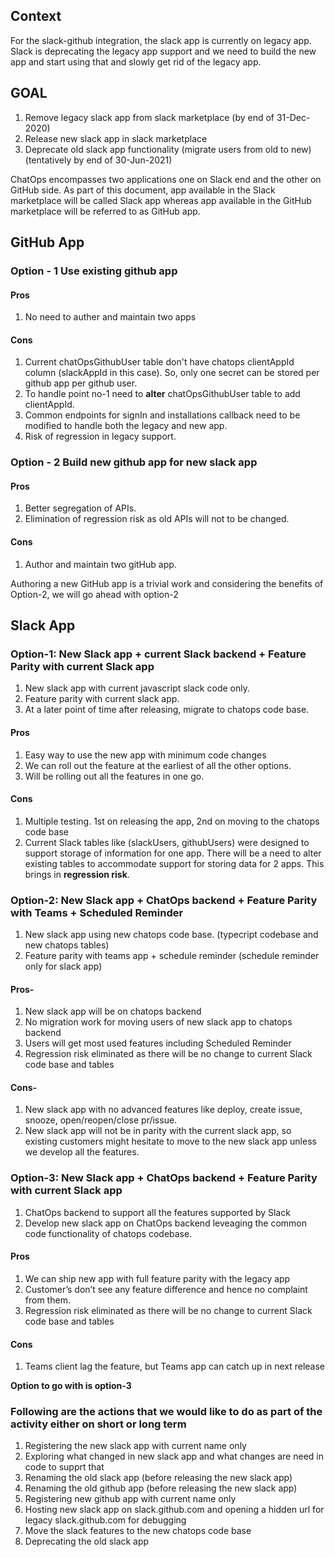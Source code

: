 ## Context

For the slack-github integration, the slack app is currently on legacy app. Slack is deprecating the legacy app support and we need to build the new app and start using that and slowly get rid of the legacy app.


## GOAL
1. Remove legacy slack app from slack marketplace (by end of 31-Dec-2020)
2. Release new slack app in slack marketplace
3. Deprecate old slack app functionality (migrate users from old to new) (tentatively by end of 30-Jun-2021)

ChatOps encompasses two applications one on Slack end and the other on GitHub side. As part of this document, app available in the Slack marketplace will be called Slack app whereas app available in the GitHub marketplace will be referred to as GitHub app.

## GitHub App
### Option - 1 Use existing github app
#### Pros
1. No need to auther and maintain two apps
#### Cons
1. Current chatOpsGithubUser table don't have chatops clientAppId column (slackAppId in this case). So, only one secret can be stored per github app per github user. 
2. To handle point no-1 need to **alter** chatOpsGithubUser table to add clientAppId.
3. Common endpoints for signIn and installations callback need to be modified to handle both the legacy and new app.
4. Risk of regression in legacy support.

### Option - 2 Build new github app for new slack app
#### Pros
1. Better segregation of APIs.
2. Elimination of regression risk as old APIs will not to be changed.
#### Cons
1. Author and maintain two gitHub app.


Authoring a new GitHub app is a trivial work and considering the benefits of Option-2, we will go ahead with option-2

## Slack App

### Option-1: New Slack app + current Slack backend + Feature Parity with current Slack app
 
1. New slack app with current javascript slack code only.
2. Feature parity with current slack app.
3. At a later point of time after releasing, migrate to chatops code base.

#### Pros
1. Easy way to use the new app with minimum code changes
2. We can roll out the feature at the earliest of all the other options.
3. Will be rolling out all the features in one go.

#### Cons
1. Multiple testing. 1st on releasing the app, 2nd on moving to the chatops code base
2. Current Slack tables like (slackUsers, githubUsers) were designed to support storage of information for one app. There will be a need to alter existing tables to accommodate support for storing data for 2 apps. This brings in **regression risk**.
 
### Option-2:  New Slack app + ChatOps backend + Feature Parity with Teams + Scheduled Reminder

1. New slack app using new chatops code base. (typecript codebase and new chatops tables)
2. Feature parity with teams app + schedule reminder (schedule reminder only for slack app)

#### Pros-
1. New slack app will be on chatops backend
2. No migration work for moving users of new slack app to chatops backend
3. Users will get most used features including Scheduled Reminder
4. Regression risk eliminated as there will be no change to current Slack code base and tables

#### Cons-
1. New slack app with no advanced features like deploy, create issue, snooze, open/reopen/close pr/issue.
2. New slack app will not be in parity with the current slack app, so existing customers might hesitate to move to the new slack app unless we develop all the features.


### Option-3: New Slack app + ChatOps backend + Feature Parity with current Slack app 

1. ChatOps backend to support all the features supported by Slack
2. Develop new slack app on ChatOps backend leveaging the common code functionality of chatops codebase.

#### Pros
1. We can ship new app with full feature parity with the legacy app
2. Customer’s don’t see any feature difference and hence no complaint from them.
3. Regression risk eliminated as there will be no change to current Slack code base and tables

#### Cons
1. Teams client lag the feature, but Teams app can catch up in next release

**Option to go with is option-3**


### Following are the actions that we would like to do as part of the activity either on short or long term
1. Registering the new slack app with current name only
2. Exploring what changed in new slack app and what changes are need in code to supprt that
6. Renaming the old slack app (before releasing the new slack app)
7. Renaming the old github app (before releasing the new slack app)
8. Registering new github app with current name only
9. Hosting new slack app on slack.github.com and opening a hidden url for legacy slack.github.com for debugging
3. Move the slack features to the new chatops code base
4. Deprecating the old slack app

